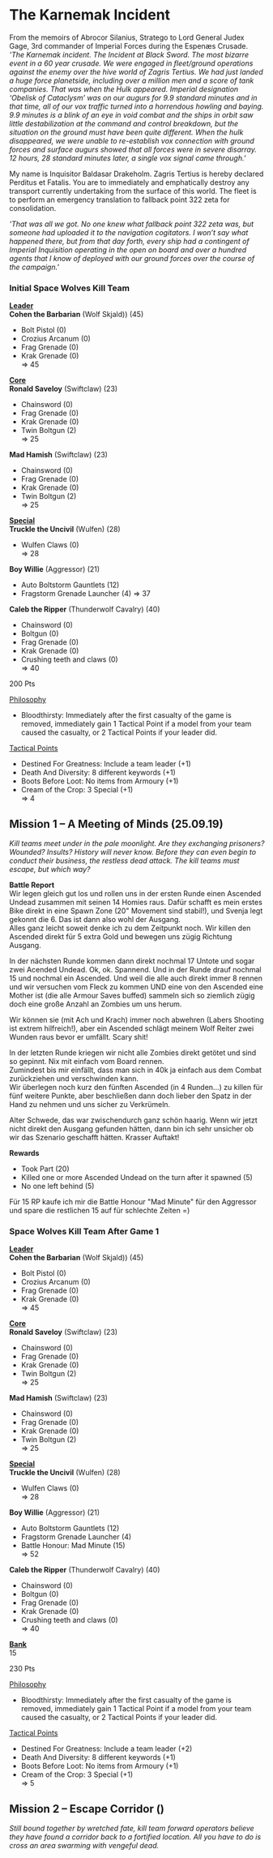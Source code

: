 # The Karnemak Incident  
From the memoirs of Abrocor Silanius, Stratego to Lord General Judex Gage, 3rd commander of Imperial Forces during the Espenæs Crusade.   
*'The Karnemak incident. The Incident at Black Sword. The most bizarre event in a 60 year crusade. We were engaged in fleet/ground operations against the enemy over the hive world of Zagris Tertius. We had just landed a huge force planetside, including over a million men and a score of tank companies. That was when the Hulk appeared. Imperial designation ‘Obelisk of Cataclysm’ was on our augurs for 9.9 standard minutes and in that time, all of our vox traffic turned into a horrendous howling and baying. 9.9 minutes is a blink of an eye in void combat and the ships in orbit saw little destabilization at the command and control breakdown, but the situation on the ground must have been quite different. When the hulk disappeared, we were unable to re-establish vox connection with ground forces and surface augurs showed that all forces were in severe disarray. 12 hours, 28 standard minutes later, a single vox signal came through.'*  
 
My name is Inquisitor Baldasar Drakeholm. Zagris Tertius is hereby declared Perditus et Fatalis. You are to immediately and emphatically destroy any transport currently undertaking from the surface of this world. The fleet is to perform an emergency translation to fallback point 322 zeta for consolidation.  

*'That was all we got. No one knew what fallback point 322 zeta was, but someone had uploaded it to the navigation cogitators. I won’t say what happened there, but from that day forth, every ship had a contingent of Imperial Inquisition operating in the open on board and over a hundred agents that I know of deployed with our ground forces over the course of the campaign.'*  

### Initial Space Wolves Kill Team  

<ins>**Leader**</ins>  
**Cohen the Barbarian** (Wolf Skjald)) (45)  
 - Bolt Pistol (0)  
 - Crozius Arcanum (0)  
 - Frag Grenade (0)  
 - Krak Grenade (0)  
=> 45  

<ins>**Core**</ins>  
**Ronald Saveloy** (Swiftclaw) (23)  
 - Chainsword (0)  
 - Frag Grenade (0)  
 - Krak Grenade (0)  
 - Twin Boltgun (2)  
=> 25  

**Mad Hamish** (Swiftclaw) (23)  
 - Chainsword (0)  
 - Frag Grenade (0)  
 - Krak Grenade (0)  
 - Twin Boltgun (2)  
=> 25  

<ins>**Special**</ins>   
**Truckle the Uncivil** (Wulfen) (28)  
 - Wulfen Claws (0)  
=> 28  

**Boy Willie** (Aggressor) (21)  
 - Auto Boltstorm Gauntlets (12)  
 - Fragstorm Grenade Launcher (4)
=> 37  

**Caleb the Ripper** (Thunderwolf Cavalry) (40)  
 - Chainsword (0)  
 - Boltgun (0)  
 - Frag Grenade (0)  
 - Krak Grenade (0)  
 - Crushing teeth and claws (0)  
=> 40  

200 Pts

<ins>Philosophy</ins>  
 - Bloodthirsty: Immediately after the first casualty of the game is removed, immediately gain 1 Tactical Point if a model from your team caused the casualty, or 2 Tactical Points if your leader did.
 
<ins>Tactical Points</ins>  
 - Destined For Greatness: Include a team leader (+1)  
 - Death And Diversity: 8 different keywords (+1)  
 - Boots Before Loot: No items from Armoury (+1)  
 - Cream of the Crop: 3 Special (+1)  
=> 4

## Mission 1 – A Meeting of Minds (25.09.19)  
*Kill teams meet under in the pale moonlight. Are they exchanging prisoners? Wounded? Insults? History will never know. Before they can even begin to conduct their business, the restless dead attack. The kill teams must escape, but which way?*  

**Battle Report**  
Wir legen gleich gut los und rollen uns in der ersten Runde einen Ascended Undead zusammen mit seinen 14 Homies raus. Dafür schafft es mein erstes Bike direkt in eine Spawn Zone (20" Movement sind stabil!), und Svenja legt gekonnt die 6. Das ist dann also wohl der Ausgang.  
Alles ganz leicht soweit denke ich zu dem Zeitpunkt noch. Wir killen den Ascended direkt für 5 extra Gold und bewegen uns zügig Richtung Ausgang.

In der nächsten Runde kommen dann direkt nochmal 17 Untote und sogar zwei Acended Undead. Ok, ok. Spannend. Und in der Runde drauf nochmal 15 und nochmal ein Ascended. Und weil die alle auch direkt immer 8 rennen und wir versuchen vom Fleck zu kommen UND eine von den Ascended eine Mother ist (die alle Armour Saves buffed) sammeln sich so ziemlich zügig doch eine große Anzahl an Zombies um uns herum.

Wir können sie (mit Ach und Krach) immer noch abwehren (Labers Shooting ist extrem hilfreich!), aber ein Ascended schlägt meinem Wolf Reiter zwei Wunden raus bevor er umfällt. Scary shit!

In der letzten Runde kriegen wir nicht alle Zombies direkt getötet und sind so gepinnt. Nix mit einfach vom Board rennen.  
Zumindest bis mir einfällt, dass man sich in 40k ja einfach aus dem Combat zurückziehen und verschwinden kann.  
Wir überlegen noch kurz den fünften Ascended (in 4 Runden...) zu killen für fünf weitere Punkte, aber beschließen dann doch lieber den Spatz in der Hand zu nehmen und uns sicher zu Verkrümeln.

Alter Schwede, das war zwischendurch ganz schön haarig. Wenn wir jetzt nicht direkt den Ausgang gefunden hätten, dann bin ich sehr unsicher ob wir das Szenario geschafft hätten. Krasser Auftakt!

**Rewards**  
 - Took Part (20)  
 - Killed one or more Ascended Undead on the turn after it spawned (5)  
 - No one left behind (5)  

Für 15 RP kaufe ich mir die Battle Honour "Mad Minute" für den Aggressor und spare die restlichen 15 auf für schlechte Zeiten =)


### Space Wolves Kill Team After Game 1  

<ins>**Leader**</ins>  
**Cohen the Barbarian** (Wolf Skjald)) (45)  
 - Bolt Pistol (0)  
 - Crozius Arcanum (0)  
 - Frag Grenade (0)  
 - Krak Grenade (0)  
=> 45  

<ins>**Core**</ins>  
**Ronald Saveloy** (Swiftclaw) (23)  
 - Chainsword (0)  
 - Frag Grenade (0)  
 - Krak Grenade (0)  
 - Twin Boltgun (2)  
=> 25  

**Mad Hamish** (Swiftclaw) (23)  
 - Chainsword (0)  
 - Frag Grenade (0)  
 - Krak Grenade (0)  
 - Twin Boltgun (2)  
=> 25  


<ins>**Special**</ins>   
**Truckle the Uncivil** (Wulfen) (28)  
 - Wulfen Claws (0)  
=> 28  

**Boy Willie** (Aggressor) (21)  
 - Auto Boltstorm Gauntlets (12)  
 - Fragstorm Grenade Launcher (4)  
 - Battle Honour: Mad Minute (15)  
=> 52  

**Caleb the Ripper** (Thunderwolf Cavalry) (40)  
 - Chainsword (0)  
 - Boltgun (0)  
 - Frag Grenade (0)  
 - Krak Grenade (0)  
 - Crushing teeth and claws (0)  
=> 40  

<ins>**Bank**</ins>   
15

230 Pts

<ins>Philosophy</ins>  
 - Bloodthirsty: Immediately after the first casualty of the game is removed, immediately gain 1 Tactical Point if a model from your team caused the casualty, or 2 Tactical Points if your leader did.
 
<ins>Tactical Points</ins>  
 - Destined For Greatness: Include a team leader (+2)  
 - Death And Diversity: 8 different keywords (+1)  
 - Boots Before Loot: No items from Armoury (+1)  
 - Cream of the Crop: 3 Special (+1)  
=> 5

## Mission 2 – Escape Corridor ()  
*Still bound together by wretched fate, kill team forward operators believe they have found a corridor back to a fortified location. All you have to do is cross an area swarming with vengeful dead.*  
